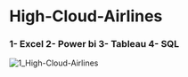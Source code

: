 # High-Cloud-Airlines

### 1- Excel 2- Power bi 3- Tableau 4- SQL


![1_High-Cloud-Airlines](https://github.com/user-attachments/assets/5a41339d-d98e-4cf7-92ca-5eaaa0869b91)
